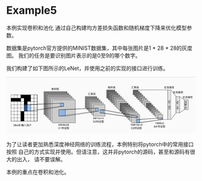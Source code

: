 Example5
======================
  本例实现卷积和池化
  通过自己构建均方差损失函数和随机梯度下降来优化模型参数。
  
  数据集是pytorch官方提供的MINIST数据集，其中每张图片是1 * 28 * 28的灰度图。
我们的任务是要识别图片表示的是0至9的哪个数字。

  我们构建了如下图所示的LeNet，并使用之前的实现的接口进行训练。

  ![avatar](./Net.png)
  
  为了让读者更加熟悉深度神经网络的训练流程，本例特别将pytorch中的常用接口按照
  自己的方式实现并使用。但请注意，这并非pytorch的源码，甚至和源码有很大的出入，
  请不要误解。
  
  本例的重点在卷积和池化。
